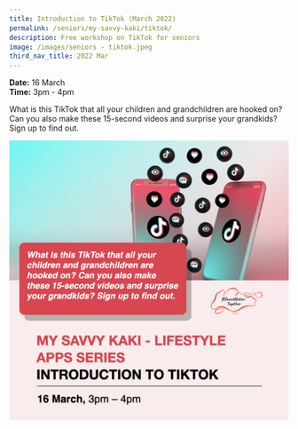 ```yaml
---
title: Introduction to TikTok (March 2022)
permalink: /seniors/my-savvy-kaki/tiktok/
description: Free workshop on TikTok for seniors
image: /images/seniors - tiktok.jpeg
third_nav_title: 2022 Mar
---
```

**Date:** 16 March
<br> **Time:** 3pm - 4pm

What is this TikTok that all your children and grandchildren are hooked on? Can you also make these 15-second videos and surprise your grandkids? Sign up to find out.

![Free workshop on TikTok for seniors](/images/seniors%20-%20tiktok.jpeg)